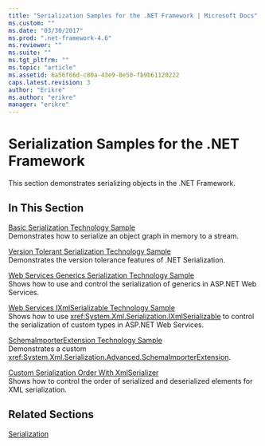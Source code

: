 ```yaml
---
title: "Serialization Samples for the .NET Framework | Microsoft Docs"
ms.custom: ""
ms.date: "03/30/2017"
ms.prod: ".net-framework-4.6"
ms.reviewer: ""
ms.suite: ""
ms.tgt_pltfrm: ""
ms.topic: "article"
ms.assetid: 6a56f66d-c80a-43e9-8e50-fb9b61120222
caps.latest.revision: 3
author: "Erikre"
ms.author: "erikre"
manager: "erikre"
---
```

# Serialization Samples for the .NET Framework
This section demonstrates serializing objects in the .NET Framework.  
  
## In This Section  
 [Basic Serialization Technology Sample](../../../docs/framework/serialization/basic-serialization-technology-sample.md)  
 Demonstrates how to serialize an object graph in memory to a stream.  
  
 [Version Tolerant Serialization Technology Sample](../../../docs/framework/serialization/version-tolerant-serialization-technology-sample.md)  
 Demonstrates the version tolerance features of .NET Serialization.  
  
 [Web Services Generics Serialization Technology Sample](../../../docs/framework/serialization/web-services-generics-serialization-technology-sample.md)  
 Shows how to use and control the serialization of generics in ASP.NET Web Services.  
  
 [Web Services IXmlSerializable Technology Sample](../../../docs/framework/serialization/web-services-ixmlserializable-technology-sample.md)  
 Shows how to use <xref:System.Xml.Serialization.IXmlSerializable> to control the serialization of custom types in ASP.NET Web Services.  
  
 [SchemaImporterExtension Technology Sample](../../../docs/framework/serialization/schemaimporterextension-technology-sample.md)  
 Demonstrates a custom <xref:System.Xml.Serialization.Advanced.SchemaImporterExtension>.  
  
 [Custom Serialization Order With XmlSerializer](../../../docs/framework/serialization/custom-serialization-order-with-xmlserializer.md)  
 Shows how to control the order of serialized and deserialized elements for XML serialization.  
  
## Related Sections  
 [Serialization](../../../docs/framework/serialization/serialization.md)